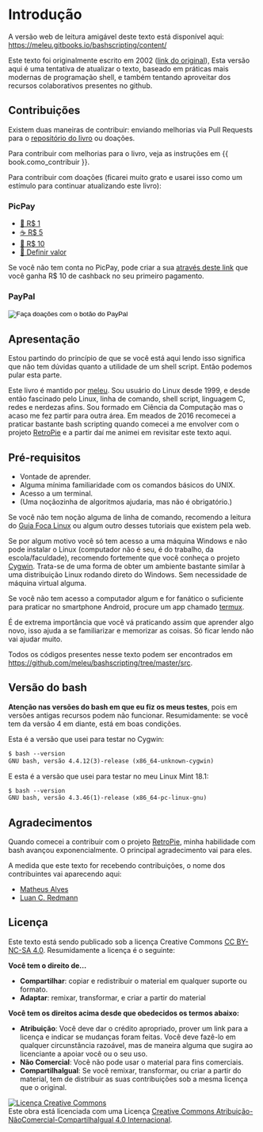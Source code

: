 # Introdução

A versão web de leitura amigável deste texto está disponível aqui: https://meleu.gitbooks.io/bashscripting/content/

Este texto foi originalmente escrito em 2002 ([link do original](http://meleu.github.io/txts/bashscripting.txt)),
Esta versão aqui é uma tentativa de atualizar o texto, baseado em práticas
mais modernas de programação shell, e também tentando aproveitar
dos recursos colaborativos presentes no github.


## Contribuições

Existem duas maneiras de contribuir: enviando melhorias via Pull Requests para o
[repositório do livro](https://github.com/meleu/bashscripting) ou doações.

Para contribuir com melhorias para o livro, veja as instruções em {{ book.como_contribuir }}.

Para contribuir com doações (ficarei muito grato e usarei isso como um estímulo para continuar
atualizando este livro):

### PicPay

- [🍬 R$ 1](https://picpay.me/meleuzord/1.00)
- [☕ R$ 5](https://picpay.me/meleuzord/5.00)
- [🍺 R$ 10](https://picpay.me/meleuzord/10.00)
- [🎁 Definir valor](https://picpay.me/meleuzord/)

Se você não tem conta no PicPay, pode criar a sua [através deste link](https://www.picpay.com/convite?UMYSKN) que você ganha R$ 10 de cashback no seu primeiro pagamento.

### PayPal

<form action="https://www.paypal.com/cgi-bin/webscr" method="post" target="_top">
<input type="hidden" name="cmd" value="_s-xclick" />
<input type="hidden" name="hosted_button_id" value="TJCC3ZV5EQAM4" />
<input type="image" src="https://www.paypalobjects.com/pt_BR/BR/i/btn/btn_donateCC_LG.gif" border="0" name="submit" title="PayPal - The safer, easier way to pay online!" alt="Faça doações com o botão do PayPal" />
<img alt="" border="0" src="https://www.paypal.com/pt_BR/i/scr/pixel.gif" width="1" height="1" />
</form>


## Apresentação

Estou partindo do princípio de que se você está aqui lendo isso significa
que não tem dúvidas quanto a utilidade de um shell script. Então podemos
pular esta parte.

Este livro é mantido por [meleu](https://github.com/meleu/).
Sou usuário do Linux desde 1999, e desde então fascinado pelo Linux, linha
de comando, shell script, linguagem C, redes e nerdezas afins.
Sou formado em Ciência da Computação mas o acaso me fez partir
para outra área. Em meados de 2016 recomecei a praticar bastante bash scripting
quando comecei a me envolver com o projeto [RetroPie](https://retropie.org.uk/)
e a partir daí me animei em revisitar este texto aqui.

## Pré-requisitos

- Vontade de aprender.
- Alguma mínima familiaridade com os comandos básicos do UNIX.
- Acesso a um terminal.
- (Uma noçãozinha de algoritmos ajudaria, mas não é obrigatório.)

Se você não tem noção alguma de linha de comando, recomendo a leitura do [Guia Foca Linux](http://www.guiafoca.org/)
ou algum outro desses tutoriais que existem pela web.

Se por algum motivo você só tem acesso a uma máquina Windows e não pode instalar o Linux
(computador não é seu, é do trabalho, da escola/faculdade), recomendo fortemente que você
conheça o projeto [Cygwin](https://www.cygwin.com/).
Trata-se de uma forma de obter um ambiente bastante similar à uma distribuição
Linux rodando direto do Windows. Sem necessidade de máquina virtual alguma.

Se você não tem acesso a computador algum e for fanático o suficiente para praticar no
smartphone Android, procure um app chamado [termux](https://termux.com/).

É de extrema importância que você vá praticando assim que aprender algo novo,
isso ajuda a se familiarizar e memorizar as coisas. Só ficar lendo não vai ajudar muito.

Todos os códigos presentes nesse texto podem ser encontrados em https://github.com/meleu/bashscripting/tree/master/src.


## Versão do bash

**Atenção nas versões do bash em que eu fiz os meus testes**, pois em versões antigas
recursos podem não funcionar. Resumidamente: se você tem da versão 4 em diante, está em boas
condições.

Esta é a versão que usei para testar no Cygwin:

```txt
$ bash --version
GNU bash, versão 4.4.12(3)-release (x86_64-unknown-cygwin)
```

E esta é a versão que usei para testar no meu Linux Mint 18.1:

```txt
$ bash --version
GNU bash, versão 4.3.46(1)-release (x86_64-pc-linux-gnu)
```

## Agradecimentos

Quando comecei a contribuir com o projeto [RetroPie](https://retropie.org.uk/),
minha habilidade com bash avançou exponencialmente. O principal agradecimento
vai para eles.

A medida que este texto for recebendo contribuições, o nome dos contribuintes vai aparecendo aqui:

- [Matheus Alves](https://github.com/theuves)
- [Luan C. Redmann](https://github.com/redmanndotsh)


## Licença

Este texto está sendo publicado sob a licença Creative Commons
[CC BY-NC-SA 4.0](https://creativecommons.org/licenses/by-nc-sa/4.0/deed.pt_BR).
Resumidamente a licença é o seguinte:

**Você tem o direito de...**

- **Compartilhar**: copiar e redistribuir o material em qualquer suporte ou formato.
- **Adaptar**: remixar, transformar, e criar a partir do material

**Você tem os direitos acima desde que obedecidos os termos abaixo:**

- **Atribuição**: Você deve dar o crédito apropriado, prover um link para
a licença e indicar se mudanças foram feitas. Você deve fazê-lo em
qualquer circunstância razoável, mas de maneira alguma que sugira ao
licenciante a apoiar você ou o seu uso.
- **Não Comercial**: Você não pode usar o material para fins comerciais.
- **CompartilhaIgual**: Se você remixar, transformar, ou criar a partir
do material, tem de distribuir as suas contribuições sob a mesma
licença que o original. 

<a rel="license" href="http://creativecommons.org/licenses/by-nc-sa/4.0/"><img alt="Licença Creative Commons" style="border-width:0" src="https://i.creativecommons.org/l/by-nc-sa/4.0/88x31.png" /></a><br />Este obra está licenciada com uma Licença <a rel="license" href="http://creativecommons.org/licenses/by-nc-sa/4.0/">Creative Commons Atribuição-NãoComercial-CompartilhaIgual 4.0 Internacional</a>.
